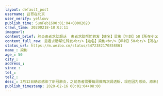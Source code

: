 ```yaml
---
layout: default_post
username: 吕哥在北京
user_verify: yellowv
publish_time: SunFeb1600:01:04+08002020
crawl_time: 20200218-18:03:11
imageurl: 
content_brief: 肺炎患者求助超话  患者求助帮忙转发【姓名】梁彬【年龄】50【所在小区】武汉市武昌区武泰闸花园小区2_2单元1501【病情描述】2月12日确诊感染了新冠肺炎，之前患者需要每周做两次肾透析，现在因为感染，原来医院不让做透析，目前在家自我隔离，目前病人情况比较急，因为本身就有很多基础病，又 ...全文
content_full_raw: 患者求助帮忙转发<br/>【姓名】梁彬<br/>【年龄】50<br/>【所在小区】武汉市武昌区武泰闸花园小区2_2单元1501<br/>【病情描述】2月12日确诊感染了新冠肺炎，之前患者需要每周做两次肾透析，现在因为感染，原来医院不让做透析，目前在家自我隔离，目前病人情况比较急，因为本身就有很多基础病，又有糖尿病，需要打胰岛素，抵抗力比较差。家人都在外地，亲戚家在汉口，交通全部停了，小区封了，也没办法出来。因为患者本身有肾衰，原来是需要一周两次透析的。<br/>【需求】麻烦尽快联系医院让患者可以做透析！<br/>紧急联系人：13036130398患者妹妹15827173937（患者本人）<br/>地址：湖北省武汉市武泰闸花园小区2-2单元1501<adata-url="http://t.cn/ELT0hke"href="http://weibo.com/p/1001018008611000000000000"data-hide=""><spanclass='url-icon'><imgstyle='width:1rem;height:1rem'src='https://h5.sinaimg.cn/upload/2015/09/25/3/timeline_card_small_location_default.png'></span><spanclass="surl-text">北京</span></a>
status_url: https://m.weibo.cn/status/4472382170858861
name_: 梁彬
age_: 50
city_: 
address_: 
since_: 
tel_: 
tel2_: 
desc_: 2月12日确诊感染了新冠肺炎，之前患者需要每周做两次肾透析，现在因为感染，原来医院不让做透析，目前在家自我隔离，目前病人情况比较急，因为本身就有很多基础病，又有糖尿病，需要打胰岛素，抵抗力比较差。家人都在外地，亲戚家在汉口，交通全部停了，小区封了，也没办法出来。因为患者本身有肾衰，原来是需要一周两次透析的。
publish_timestamp: 2020-02-16 00:01:04+08:00
---
```

